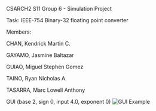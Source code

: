 CSARCH2 S11 Group 6 - Simulation Project

Task: IEEE-754 Binary-32 floating point converter

Members:

CHAN, Kendrick Martin C.

GAYAMO, Jasmine Baltazar

GUIAO, Miguel Stephen Gomez

TAINO, Ryan Nicholas A.

TASARRA, Marc Lowell Anthony

GUI (base 2, sign 0, input 4.0, exponent 0)
![GUI Example](GUI/gui.png "GUI Example Image")
